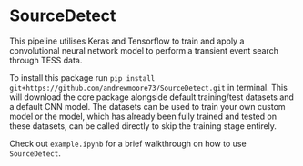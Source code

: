 # SourceDetect
This pipeline utilises Keras and Tensorflow to train and apply a convolutional neural network model to perform a transient event search through TESS data.

To install this package run `pip install git+https://github.com/andrewmoore73/SourceDetect.git` in terminal. This will download the core package alongside default training/test datasets and a default CNN model. The datasets can be used to train your own custom model or the model, which has already been fully trained and tested on these datasets, can be called directly to skip the training stage entirely.

Check out `example.ipynb` for a brief walkthrough on how to use `SourceDetect`.
